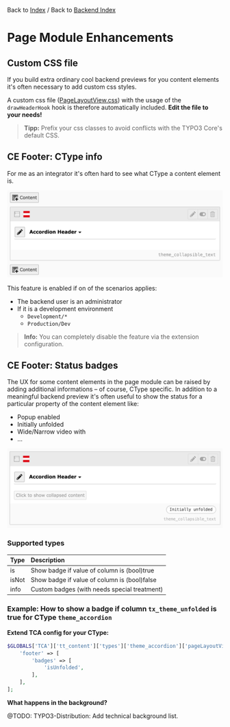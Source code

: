 Back to [Index](../Index.md) / Back to [Backend Index](Index.md)

# Page Module Enhancements

## Custom CSS file

If you build extra ordinary cool backend previews for you content
elements it's often necessary to add custom css styles.

A custom css file
([PageLayoutView.css](../../../Resources/Public/Css/Backend/PageLayoutView.css))
with the usage of the `drawHeaderHook` hook is therefore automatically
included. **Edit the file to your needs!**

> **Tipp:** Prefix your css classes to avoid conflicts with the TYPO3
> Core's default CSS.

## CE Footer: CType info

For me as an integrator it's often hard to see what CType a content element
is.

![pagelayoutview-ce-footer-ctype.png](../../Images/pagelayoutview-ce-footer-ctype.png)

This feature is enabled if on of the scenarios applies:
- The backend user is an administrator
- If it is a development environment
  - `Development/*`
  - `Production/Dev`

> **Info:** You can completely disable the feature via the extension configuration.

## CE Footer: Status badges

The UX for some content elements in the page module can be raised by
adding additional informations – of course, CType specific. In addition
to a meaningful backend preview it's often useful to show the status for
a particular property of the content element like:
- Popup enabled
- Initially unfolded
- Wide/Narrow video with
- ...

![pagelayoutview-ce-footer-badges.png](../../Images/pagelayoutview-ce-footer-badges.png)

### Supported types

| Type  | Description                                  |
|:------|:---------------------------------------------|
| is    | Show badge if value of column is (bool)true  |
| isNot | Show badge if value of column is (bool)false |
| info  | Custom badges (with needs special treatment) |

### Example: How to show a badge if column `tx_theme_unfolded` is true for CType `theme_accordion`

**Extend TCA config for your CType:**

```php
$GLOBALS['TCA']['tt_content']['types']['theme_accordion']['pageLayoutViewEnrichment'] = [
    'footer' => [
        'badges' => [
            'isUnfolded',
        ],
    ],
];
```

**What happens in the background?**

@TODO: TYPO3-Distribution: Add technical background list.

